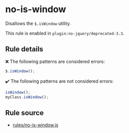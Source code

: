 # no-is-window

Disallows the `$.isWindow` utility.

This rule is enabled in `plugin:no-jquery/deprecated-3.3`.

## Rule details

❌ The following patterns are considered errors:
```js
$.isWindow();
```

✔️ The following patterns are not considered errors:
```js
isWindow();
myClass.isWindow();
```
## Rule source

* [rules/no-is-window.js](../rules/no-is-window.js)
